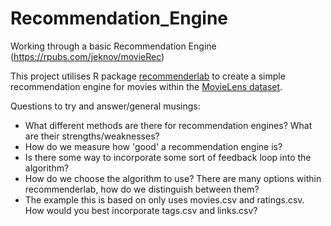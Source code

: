 # Recommendation_Engine
Working through a basic Recommendation Engine (https://rpubs.com/jeknov/movieRec)


This project utilises R package [recommenderlab](https://github.com/mhahsler/recommenderlab) to create a simple recommendation engine for movies within the [MovieLens dataset](http://grouplens.org/datasets/movielens/latest).


Questions to try and answer/general musings:
* What different methods are there for recommendation engines? What are their strengths/weaknesses?
* How do we measure how 'good' a recommendation engine is? 
* Is there some way to incorporate some sort of feedback loop into the algorithm?
* How do we choose the algorithm to use? There are many options within recommenderlab, how do we distinguish between them?
* The example this is based on only uses movies.csv and ratings.csv. How would you best incorporate tags.csv and links.csv?

